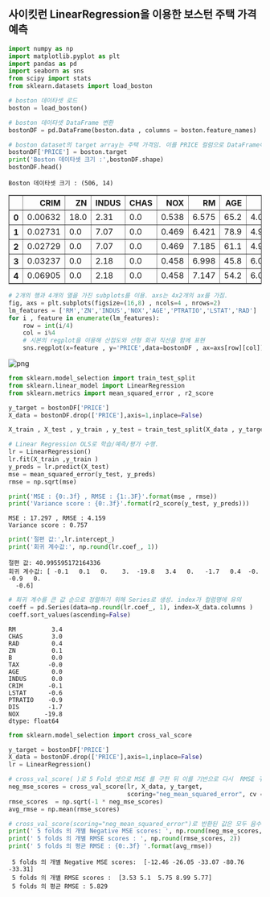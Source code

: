 ## 사이킷런 LinearRegression을 이용한 보스턴 주택 가격 예측


```python
import numpy as np
import matplotlib.pyplot as plt
import pandas as pd
import seaborn as sns
from scipy import stats
from sklearn.datasets import load_boston

# boston 데이타셋 로드
boston = load_boston()

# boston 데이타셋 DataFrame 변환 
bostonDF = pd.DataFrame(boston.data , columns = boston.feature_names)

# boston dataset의 target array는 주택 가격임. 이를 PRICE 컬럼으로 DataFrame에 추가함. 
bostonDF['PRICE'] = boston.target
print('Boston 데이타셋 크기 :',bostonDF.shape)
bostonDF.head()
```

    Boston 데이타셋 크기 : (506, 14)
    




<div>
<style scoped>
    .dataframe tbody tr th:only-of-type {
        vertical-align: middle;
    }

    .dataframe tbody tr th {
        vertical-align: top;
    }

    .dataframe thead th {
        text-align: right;
    }
</style>
<table border="1" class="dataframe">
  <thead>
    <tr style="text-align: right;">
      <th></th>
      <th>CRIM</th>
      <th>ZN</th>
      <th>INDUS</th>
      <th>CHAS</th>
      <th>NOX</th>
      <th>RM</th>
      <th>AGE</th>
      <th>DIS</th>
      <th>RAD</th>
      <th>TAX</th>
      <th>PTRATIO</th>
      <th>B</th>
      <th>LSTAT</th>
      <th>PRICE</th>
    </tr>
  </thead>
  <tbody>
    <tr>
      <th>0</th>
      <td>0.00632</td>
      <td>18.0</td>
      <td>2.31</td>
      <td>0.0</td>
      <td>0.538</td>
      <td>6.575</td>
      <td>65.2</td>
      <td>4.0900</td>
      <td>1.0</td>
      <td>296.0</td>
      <td>15.3</td>
      <td>396.90</td>
      <td>4.98</td>
      <td>24.0</td>
    </tr>
    <tr>
      <th>1</th>
      <td>0.02731</td>
      <td>0.0</td>
      <td>7.07</td>
      <td>0.0</td>
      <td>0.469</td>
      <td>6.421</td>
      <td>78.9</td>
      <td>4.9671</td>
      <td>2.0</td>
      <td>242.0</td>
      <td>17.8</td>
      <td>396.90</td>
      <td>9.14</td>
      <td>21.6</td>
    </tr>
    <tr>
      <th>2</th>
      <td>0.02729</td>
      <td>0.0</td>
      <td>7.07</td>
      <td>0.0</td>
      <td>0.469</td>
      <td>7.185</td>
      <td>61.1</td>
      <td>4.9671</td>
      <td>2.0</td>
      <td>242.0</td>
      <td>17.8</td>
      <td>392.83</td>
      <td>4.03</td>
      <td>34.7</td>
    </tr>
    <tr>
      <th>3</th>
      <td>0.03237</td>
      <td>0.0</td>
      <td>2.18</td>
      <td>0.0</td>
      <td>0.458</td>
      <td>6.998</td>
      <td>45.8</td>
      <td>6.0622</td>
      <td>3.0</td>
      <td>222.0</td>
      <td>18.7</td>
      <td>394.63</td>
      <td>2.94</td>
      <td>33.4</td>
    </tr>
    <tr>
      <th>4</th>
      <td>0.06905</td>
      <td>0.0</td>
      <td>2.18</td>
      <td>0.0</td>
      <td>0.458</td>
      <td>7.147</td>
      <td>54.2</td>
      <td>6.0622</td>
      <td>3.0</td>
      <td>222.0</td>
      <td>18.7</td>
      <td>396.90</td>
      <td>5.33</td>
      <td>36.2</td>
    </tr>
  </tbody>
</table>
</div>




```python
# 2개의 행과 4개의 열을 가진 subplots를 이용. axs는 4x2개의 ax를 가짐.
fig, axs = plt.subplots(figsize=(16,8) , ncols=4 , nrows=2)
lm_features = ['RM','ZN','INDUS','NOX','AGE','PTRATIO','LSTAT','RAD']
for i , feature in enumerate(lm_features):
    row = int(i/4)
    col = i%4
    # 시본의 regplot을 이용해 산점도와 선형 회귀 직선을 함께 표현
    sns.regplot(x=feature , y='PRICE',data=bostonDF , ax=axs[row][col])
```


    
![png](%ED%9A%8C%EA%B7%80_%EB%B3%B4%EC%8A%A4%ED%84%B4%EC%A3%BC%ED%83%9D%EA%B0%80%EA%B2%A9_guide_files/%ED%9A%8C%EA%B7%80_%EB%B3%B4%EC%8A%A4%ED%84%B4%EC%A3%BC%ED%83%9D%EA%B0%80%EA%B2%A9_guide_2_0.png)
    



```python
from sklearn.model_selection import train_test_split
from sklearn.linear_model import LinearRegression
from sklearn.metrics import mean_squared_error , r2_score

y_target = bostonDF['PRICE']
X_data = bostonDF.drop(['PRICE'],axis=1,inplace=False)

X_train , X_test , y_train , y_test = train_test_split(X_data , y_target ,test_size=0.3, random_state=156)

# Linear Regression OLS로 학습/예측/평가 수행. 
lr = LinearRegression()
lr.fit(X_train ,y_train )
y_preds = lr.predict(X_test)
mse = mean_squared_error(y_test, y_preds)
rmse = np.sqrt(mse)

print('MSE : {0:.3f} , RMSE : {1:.3F}'.format(mse , rmse))
print('Variance score : {0:.3f}'.format(r2_score(y_test, y_preds)))
```

    MSE : 17.297 , RMSE : 4.159
    Variance score : 0.757
    


```python
print('절편 값:',lr.intercept_)
print('회귀 계수값:', np.round(lr.coef_, 1))
```

    절편 값: 40.995595172164336
    회귀 계수값: [ -0.1   0.1   0.    3.  -19.8   3.4   0.   -1.7   0.4  -0.   -0.9   0.
      -0.6]
    


```python
# 회귀 계수를 큰 값 순으로 정렬하기 위해 Series로 생성. index가 컬럼명에 유의
coeff = pd.Series(data=np.round(lr.coef_, 1), index=X_data.columns )
coeff.sort_values(ascending=False)
```




    RM          3.4
    CHAS        3.0
    RAD         0.4
    ZN          0.1
    B           0.0
    TAX        -0.0
    AGE         0.0
    INDUS       0.0
    CRIM       -0.1
    LSTAT      -0.6
    PTRATIO    -0.9
    DIS        -1.7
    NOX       -19.8
    dtype: float64




```python
from sklearn.model_selection import cross_val_score

y_target = bostonDF['PRICE']
X_data = bostonDF.drop(['PRICE'],axis=1,inplace=False)
lr = LinearRegression()

# cross_val_score( )로 5 Fold 셋으로 MSE 를 구한 뒤 이를 기반으로 다시  RMSE 구함. 
neg_mse_scores = cross_val_score(lr, X_data, y_target, 
                                 scoring="neg_mean_squared_error", cv = 5)
rmse_scores  = np.sqrt(-1 * neg_mse_scores)
avg_rmse = np.mean(rmse_scores)

# cross_val_score(scoring="neg_mean_squared_error")로 반환된 값은 모두 음수 
print(' 5 folds 의 개별 Negative MSE scores: ', np.round(neg_mse_scores, 2))
print(' 5 folds 의 개별 RMSE scores : ', np.round(rmse_scores, 2))
print(' 5 folds 의 평균 RMSE : {0:.3f} '.format(avg_rmse))

```

     5 folds 의 개별 Negative MSE scores:  [-12.46 -26.05 -33.07 -80.76 -33.31]
     5 folds 의 개별 RMSE scores :  [3.53 5.1  5.75 8.99 5.77]
     5 folds 의 평균 RMSE : 5.829 
    
